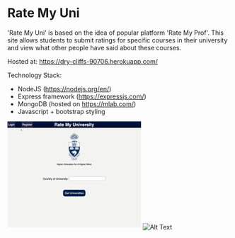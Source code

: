 # Rate My Uni 

'Rate My Uni' is based on the idea of popular platform 'Rate My Prof'. This site allows students to submit ratings for specific courses in their university and view what other people have said about these courses. 

Hosted at: https://dry-cliffs-90706.herokuapp.com/

Technology Stack: 
 - NodeJS (https://nodejs.org/en/)
 - Express framework (https://expressjs.com/)
 - MongoDB (hosted on https://mlab.com/)
 - Javascript + bootstrap styling


 ![Alt Text](login.gif)  ![Alt Text](addcourse.gif)